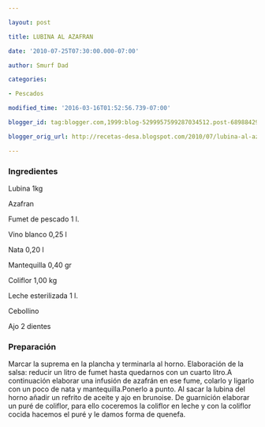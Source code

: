 ```yaml
---

layout: post

title: LUBINA AL AZAFRAN

date: '2010-07-25T07:30:00.000-07:00'

author: Smurf Dad

categories:

- Pescados

modified_time: '2016-03-16T01:52:56.739-07:00'

blogger_id: tag:blogger.com,1999:blog-5299957599287034512.post-689884290747416613

blogger_orig_url: http://recetas-desa.blogspot.com/2010/07/lubina-al-azafran.html

---
```


<h3>Ingredientes</h3>

Lubina 1kg

Azafran

Fumet de pescado 1 l.

Vino blanco 0,25 l

Nata 0,20 l

Mantequilla 0,40 gr

Coliflor 1,00 kg

Leche esterilizada 1 l.

Cebollino

Ajo 2 dientes

<h3>Preparación</h3>

Marcar la suprema en la plancha y terminarla al horno. Elaboración de la salsa: reducir un litro de fumet hasta quedarnos con un cuarto litro.A continuación elaborar una infusión de azafrán en ese fume, colarlo y ligarlo con un poco de nata y mantequilla.Ponerlo a punto. Al sacar la lubina del horno añadir un refrito de aceite y ajo en brunoise. De guarnición elaborar un puré de coliflor, para ello coceremos la coliflor en leche y con la coliflor cocida hacemos el puré y le damos forma de quenefa.

